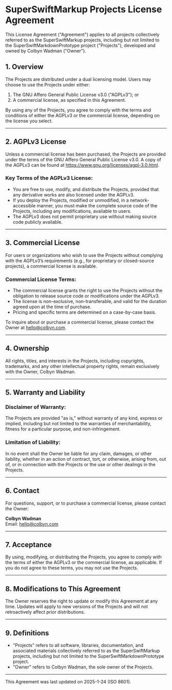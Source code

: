# SuperSwiftMarkup Projects License Agreement

This License Agreement ("Agreement") applies to all projects collectively referred to as the SuperSwiftMarkup projects, including but not limited to the SuperSwiftMarkdownPrototype project ("Projects"), developed and owned by Colbyn Wadman ("Owner").

## 1. Overview
The Projects are distributed under a dual licensing model. Users may choose to use the Projects under either:

1. The GNU Affero General Public License v3.0 ("AGPLv3"); or  
2. A commercial license, as specified in this Agreement.

By using any of the Projects, you agree to comply with the terms and conditions of either the AGPLv3 or the commercial license, depending on the license you select.

---

## 2. AGPLv3 License

Unless a commercial license has been purchased, the Projects are provided under the terms of the GNU Affero General Public License v3.0. A copy of the AGPLv3 can be found at https://www.gnu.org/licenses/agpl-3.0.html.

### Key Terms of the AGPLv3 License:
- You are free to use, modify, and distribute the Projects, provided that any derivative works are also licensed under the AGPLv3.
- If you deploy the Projects, modified or unmodified, in a network-accessible manner, you must make the complete source code of the Projects, including any modifications, available to users.
- The AGPLv3 does not permit proprietary use without making source code publicly available.

---

## 3. Commercial License

For users or organizations who wish to use the Projects without complying with the AGPLv3’s requirements (e.g., for proprietary or closed-source projects), a commercial license is available.

### Commercial License Terms:
- The commercial license grants the right to use the Projects without the obligation to release source code or modifications under the AGPLv3.
- The license is non-exclusive, non-transferable, and valid for the duration agreed upon at the time of purchase.
- Pricing and specific terms are determined on a case-by-case basis.

To inquire about or purchase a commercial license, please contact the Owner at hello@colbyn.com.

---

## 4. Ownership

All rights, titles, and interests in the Projects, including copyrights, trademarks, and any other intellectual property rights, remain exclusively with the Owner, Colbyn Wadman.

---

## 5. Warranty and Liability

### Disclaimer of Warranty:
The Projects are provided "as is," without warranty of any kind, express or implied, including but not limited to the warranties of merchantability, fitness for a particular purpose, and non-infringement.

### Limitation of Liability:
In no event shall the Owner be liable for any claim, damages, or other liability, whether in an action of contract, tort, or otherwise, arising from, out of, or in connection with the Projects or the use or other dealings in the Projects.

---

## 6. Contact

For questions, support, or to purchase a commercial license, please contact the Owner:

**Colbyn Wadman**  
Email: hello@colbyn.com

---

## 7. Acceptance

By using, modifying, or distributing the Projects, you agree to comply with the terms of either the AGPLv3 or the commercial license, as applicable. If you do not agree to these terms, you may not use the Projects.

---

## 8. Modifications to This Agreement

The Owner reserves the right to update or modify this Agreement at any time. Updates will apply to new versions of the Projects and will not retroactively affect prior distributions.

---

## 9. Definitions

- "Projects" refers to all software, libraries, documentation, and associated materials collectively referred to as the SuperSwiftMarkup projects, including but not limited to the SuperSwiftMarkdownPrototype project.
- "Owner" refers to Colbyn Wadman, the sole owner of the Projects.

---

This Agreement was last updated on 2025-1-24 (ISO 8601).
